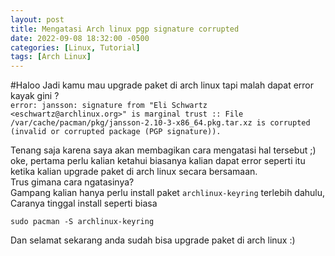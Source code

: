 ```yaml
---
layout: post
title: Mengatasi Arch linux pgp signature corrupted
date: 2022-09-08 18:32:00 -0500
categories: [Linux, Tutorial]
tags: [Arch Linux]
---
```

#Haloo
Jadi kamu mau upgrade paket di arch linux tapi malah dapat error kayak gini ?<br>
`error: jansson: signature from "Eli Schwartz <eschwartz@archlinux.org>" is marginal trust
:: File /var/cache/pacman/pkg/jansson-2.10-3-x86_64.pkg.tar.xz is corrupted (invalid or corrupted package (PGP signature)).`

Tenang saja karena saya akan membagikan cara mengatasi hal tersebut ;)
oke, pertama perlu kalian ketahui biasanya kalian dapat error seperti itu ketika kalian upgrade paket
di arch linux secara bersamaan. <br>
Trus gimana cara ngatasinya?<br>
Gampang kalian hanya perlu install paket `archlinux-keyring` terlebih dahulu, Caranya tinggal install seperti biasa
```terminal
sudo pacman -S archlinux-keyring
```
Dan selamat sekarang anda sudah bisa upgrade paket di arch linux :)
